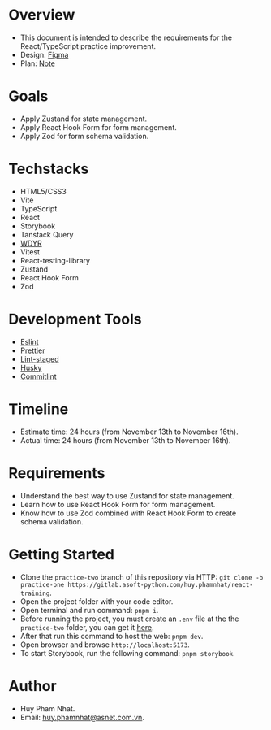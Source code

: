 # Overview

- This document is intended to describe the requirements for the React/TypeScript practice improvement.
- Design: [Figma](https://www.figma.com/file/CwJzSvl4A51OxIbJQighV5/Foods-Mangement?node-id=512%3A5339&mode=dev)
- Plan: [Note](https://docs.google.com/document/d/1Vmm6Fk8AdYXGcqeuslPDhlp9NdmfTsAH7f9Bi272IOg/edit)

# Goals

- Apply Zustand for state management.
- Apply React Hook Form for form management.
- Apply Zod for form schema validation.

# Techstacks

- HTML5/CSS3
- Vite
- TypeScript
- React
- Storybook
- Tanstack Query
- [WDYR](https://github.com/welldone-software/why-did-you-render)
- Vitest
- React-testing-library
- Zustand
- React Hook Form
- Zod

# Development Tools

- [Eslint](https://eslint.org/docs/latest/)
- [Prettier](https://prettier.io/docs/en/)
- [Lint-staged](https://github.com/okonet/lint-staged)
- [Husky](https://github.com/typicode/husky)
- [Commitlint](https://commitlint.js.org/#/)

# Timeline

- Estimate time: 24 hours (from November 13th to November 16th).
- Actual time: 24 hours (from November 13th to November 16th).

# Requirements

- Understand the best way to use Zustand for state management.
- Learn how to use React Hook Form for form management.
- Know how to use Zod combined with React Hook Form to create schema validation.

# Getting Started

- Clone the `practice-two` branch of this repository via HTTP: `git clone -b practice-one https://gitlab.asoft-python.com/huy.phamnhat/react-training`.
- Open the project folder with your code editor.
- Open terminal and run command: `pnpm i`.
- Before running the project, you must create an `.env` file at the the `practice-two` folder, you can get it [here](https://drive.google.com/file/d/10tpJW5s0c2g0-K2zTxtBjQcCHJPFkM7_/view?usp=sharing).
- After that run this command to host the web: `pnpm dev`.
- Open browser and browse `http://localhost:5173`.
- To start Storybook, run the following command: `pnpm storybook`.

# Author

- Huy Pham Nhat.
- Email: huy.phamnhat@asnet.com.vn.
